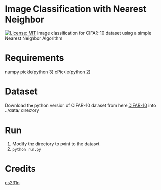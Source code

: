 # Image Classification with Nearest Neighbor
[![License: MIT](https://img.shields.io/badge/License-MIT-yellow.svg)](https://opensource.org/licenses/MIT)
Image classification for CIFAR-10 dataset using a simple Nearest Neighbor
Algorithm

# Requirements
numpy
pickle(python 3)
cPickle(python 2)

# Dataset
Download the python version of CIFAR-10 dataset from here,[CIFAR-10](http://www.cs.toronto.edu/~kriz/cifar.html)
into ../data/ directory

# Run 
1. Modify the directory to point to the dataset
2. `python run.py`  

# Credits
[cs231n](http://cs231n.github.io/classification/)
